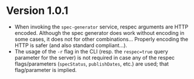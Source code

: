 # Version 1.0.1

* When invoking the `spec-generator` service, respec arguments are HTTP encoded. Although the spec generator does work without encoding in some cases, it does not for other combinations... Properly encoding the HTTP is safer (and also standard compliant...).
* The usage of the `-r` flag in the CLI (resp. the `respec=true` query parameter for the server) is not required in case any of the respec flags/parameters (`specStatus`, `publishDates`, etc.) are used; that flag/parameter is implied.

